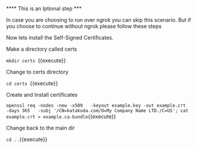 
**** This is an Iptional step ***

In case you are choosing to run over ngrok you can skip this scenario.
But if you choose to continue without ngrok please follow these steps 

Now lets install the Self-Signed Certificates.

Make a directory called certs

`mkdir certs `{{execute}}

Change to certs directory

`cd certs `{{execute}}

Create and Install certificates

`openssl req -nodes -new -x509   -keyout example.key -out example.crt   -days 365   -subj '/CN=katakoda.com/O=My Company Name LTD./C=US'; cat example.crt > example.ca-bundle`{{execute}}

Change back to the main dir


`cd ..`{{execute}}


